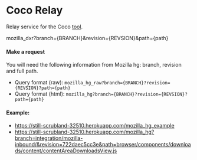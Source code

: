 # Coco Relay

Relay service for the Coco [tool](https://github.com/ericdesj/moz-codecover-ui).
 
mozilla_dxr?branch={BRANCH}&revision={REVSION}&path={path}

#### Make a request
You will need the following information from Mozilla hg: branch, revision and full path.

- Query format (raw): `mozilla_hg_raw?branch={BRANCH}?revision={REVSION}?path={path}`
- Query format (html): `mozilla_hg?branch={BRANCH}?revision={REVSION}?path={path}`

#### Example:
* https://still-scrubland-32510.herokuapp.com/mozilla_hg_example
* https://still-scrubland-32510.herokuapp.com/mozilla_hg?branch=integration/mozilla-inbound/&revision=722daec5cc3e&path=browser/components/downloads/content/contentAreaDownloadsView.js
